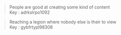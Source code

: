 > People are good at creating some kind of content<br>
> Key : adrkslrpo1092

> Reaching a legion where nobody else is their to view<br>
> Key : gybfrtypl98308
